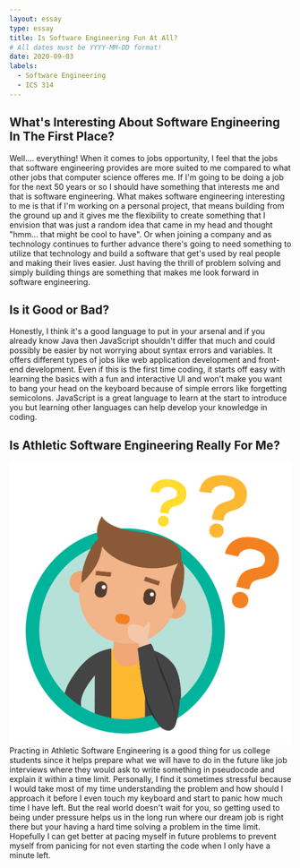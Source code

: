 ```yaml
---
layout: essay
type: essay
title: Is Software Engineering Fun At All?
# All dates must be YYYY-MM-DD format!
date: 2020-09-03
labels:
  - Software Engineering
  - ICS 314
---
```


## What's Interesting About Software Engineering In The First Place?

Well.... everything! When it comes to jobs opportunity, I feel that the jobs that software engineering provides are more suited to me compared to what other jobs that computer science offeres me. If I'm going to be doing a job
for the next 50 years or so I should have something that interests me and that is software engineering. What makes software engineering interesting to me is that if I'm working on a personal project, that means building from the ground up and it gives
me the flexibility to create something that I envision that was just a random idea that came in my head and thought "hmm... that might be cool to have". Or when joining a company and as technology continues to further advance there's going
to need something to utilize that technology and build a software that get's used by real people and making their lives easier. Just having the thrill of problem solving and simply building things are something that makes me
look forward in software engineering. 

## Is it Good or Bad?

Honestly, I think it's a good language to put in your arsenal and if you already know Java then JavaScript shouldn't differ that much and could possibly be easier by not worrying about syntax errors and variables. It offers different types of jobs like web application development and front-end development. Even if this is the first time coding, it starts off easy with learning the basics with a fun and interactive UI and won't make you want to bang your head on the keyboard because of simple errors like forgetting semicolons. JavaScript is a great language to learn at the start to introduce you but learning other languages can help develop your knowledge in coding.

## Is Athletic Software Engineering Really For Me?
<img class="ui small left floated image" src="../images/thinking.png"> 
Practing in Athletic Software Engineering is a good thing for us college students since it 
helps prepare what we will have to do in the future like job interviews where they would ask to write something in pseudocode and explain it within a time limit. Personally, I find it sometimes stressful because I would take most of my time understanding the problem and how should I approach it before I even touch my keyboard and start to panic how much time I have left. But the real world doesn't wait for you, so getting used to being under pressure helps us in the long run where our dream job is right there but your having a hard time solving a problem in the time limit. Hopefully I can get better at pacing myself in future problems to prevent myself from panicing for not even starting the code when I only have a minute left.
